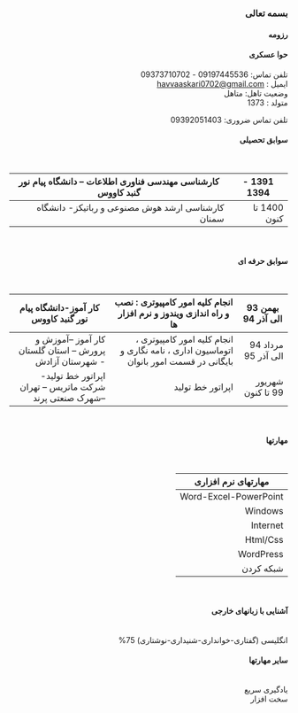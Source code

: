<div dir="rtl">
  
  ### بسمه تعالی
  #### رزومه
  
  #### حوا عسکری
  
  تلفن تماس: 09197445536 - 09373710702 <br/>
ایمیل : havvaaskari0702@gmail.com   <br/>
  وضعیت تاهل: متاهل
 <br/> متولد : 1373

  تلفن تماس ضروری: 09392051403
<br/>
  
  #### سوابق تحصیلی
  
  <br/>
  
|           1391 - 1394          |           کارشناسی مهندسی فناوری اطلاعات – دانشگاه پیام نور گنبد کاووس          |
|--------------------------------|---------------------------------------------------------------------------------|
| 1400 تا کنون                   | کارشناسی ارشد هوش مصنوعی و رباتیکز- دانشگاه سمنان                               |
  
  <br/>
  
  #### سوابق حرفه ای
  
  <br/>
  
| بهمن 93 الی آذر 94  | انجام کلیه امور کامپیوتری : نصب و راه اندازی ویندوز و نرم افزار ها                     | کار آموز-دانشگاه پیام نور گنبد کاووس                   |
|---------------------|----------------------------------------------------------------------------------------|--------------------------------------------------------|
| مرداد 94 الی آذر 95 | انجام کلیه امور کامپیوتری ، اتوماسیون اداری ، نامه نگاری و بایگانی در قسمت امور بانوان | کار آموز –آموزش و پرورش – استان گلستان - شهرستان آزادش |
| شهریور 99 تا کنون   | اپراتور خط تولید                                                                       | اپراتور خط تولید- شرکت ماتریس – تهران –شهرک صنعتی پرند |
  
  <br/>
  
  #### مهارتها
  
  <br/>
  
| مهارتهای نرم افزاری   |
|-----------------------|
| Word-Excel-PowerPoint |
| Windows               |
| Internet              |
| Html/Css              |
| WordPress             |
| شبکه کردن             |
  
  <br/>
  
  #### آشنایی با زبانهای خارجی
 
  <br/>
  انگلیسی  (گفتاری-خوانداری-شنیداری-نوشتاری) 75%
  <br/>
  
  #### سایر مهارتها

  <br/>
  یادگیری سریع
  <br/>
  سخت افزار
  <br/>
  
  
  <br/>
  </div>
